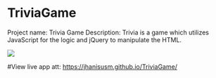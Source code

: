 # TriviaGame


Project name: Trivia Game
Description: Trivia is a game which utilizes JavaScript for the logic and jQuery to manipulate the HTML.


<img src="https://image.ibb.co/m9Maze/trivia.png" />


#View live app att:
https://jhanisusm.github.io/TriviaGame/
